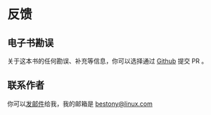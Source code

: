 # 反馈

## 电子书勘误

关于这本书的任何勘误、补充等信息，你可以选择通过 [Github](https://github.com/bestony/Agora-Development-Book) 提交 PR 。


## 联系作者

你可以[发邮件](mailto:bestony@linux.com)给我，我的邮箱是 bestony@linux.com